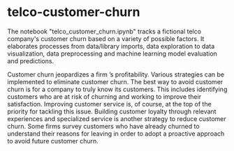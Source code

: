 # telco-customer-churn

The notebook "telco_customer_churn.ipynb" tracks a fictional telco company's customer churn based on a variety of possible factors. It elaborates processes from data/library imports, data exploration to data visualization, data preprocessing and machine learning model evaluation and predictions. 

Customer churn jeopardizes a firm ’s profitability. Various strategies can be implemented to eliminate customer churn. The best way to avoid customer churn is for a company to truly know its customers. This includes identifying customers who are at risk of churning and working to improve their satisfaction. Improving customer service is, of course, at the top of the priority for tackling this issue. Building customer loyalty through relevant experiences and specialized service is another strategy to reduce customer churn. Some firms survey customers who have already churned to understand their reasons for leaving in order to adopt a proactive approach to avoid future customer churn.

